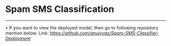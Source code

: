 # Spam SMS Classification
---
• If you want to view the deployed model, then go to following repository mention below:
Link: _https://github.com/anujvyas/Spam-SMS-Classifier-Deployment_
